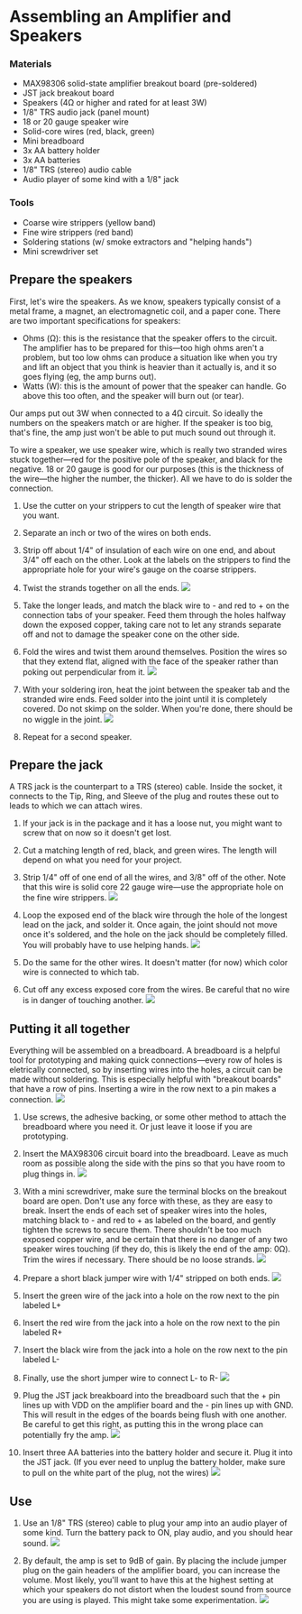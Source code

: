 # Assembling an Amplifier and Speakers

### Materials
- MAX98306 solid-state amplifier breakout board (pre-soldered)
- JST jack breakout board
- Speakers (4Ω or higher and rated for at least 3W)
- 1/8" TRS audio jack (panel mount)
- 18 or 20 gauge speaker wire
- Solid-core wires (red, black, green)
- Mini breadboard
- 3x AA battery holder
- 3x AA batteries
- 1/8" TRS (stereo) audio cable
- Audio player of some kind with a 1/8" jack

### Tools
- Coarse wire strippers (yellow band)
- Fine wire strippers (red band)
- Soldering stations (w/ smoke extractors and "helping hands")
- Mini screwdriver set


## Prepare the speakers

First, let's wire the speakers. As we know, speakers typically consist of a metal frame, a magnet, an electromagnetic coil, and a paper cone. There are two important specifications for speakers:
- Ohms (Ω): this is the resistance that the speaker offers to the circuit. The amplifier has to be prepared for this—too high ohms aren't a problem, but too low ohms can produce a situation like when you try and lift an object that you think is heavier than it actually is, and it so goes flying (eg, the amp burns out).
- Watts (W): this is the amount of power that the speaker can handle. Go above this too often, and the speaker will burn out (or tear). 

Our amps put out 3W when connected to a 4Ω circuit. So ideally the numbers on the speakers match or are higher. If the speaker is too big, that's fine, the amp just won't be able to put much sound out through it.

To wire a speaker, we use speaker wire, which is really two stranded wires stuck together—red for the positive pole of the speaker, and black for the negative. 18 or 20 gauge is good for our purposes (this is the thickness of the wire—the higher the number, the thicker). All we have to do is solder the connection.

1. Use the cutter on your strippers to cut the length of speaker wire that you want.
1. Separate an inch or two of the wires on both ends.
1. Strip off about 1/4" of insulation of each wire on one end, and about 3/4" off each on the other. Look at the labels on the strippers to find the appropriate hole for your wire's gauge on the coarse strippers.
1. Twist the strands together on all the ends.
![](media/1.jpg)

1. Take the longer leads, and match the black wire to - and red to + on the connection tabs of your speaker. Feed them through the holes halfway down the exposed copper, taking care not to let any strands separate off and not to damage the speaker cone on the other side. 
1. Fold the wires and twist them around themselves. Position the wires so that they extend flat, aligned with the face of the speaker rather than poking out perpendicular from it.
![](media/2.jpg)

1. With your soldering iron, heat the joint between the speaker tab and the stranded wire ends. Feed solder into the joint until it is completely covered. Do not skimp on the solder. When you're done, there should be no wiggle in the joint.
![](media/3.jpg)

1. Repeat for a second speaker.


## Prepare the jack

A TRS jack is the counterpart to a TRS (stereo) cable. Inside the socket, it connects to the Tip, Ring, and Sleeve of the plug and routes these out to leads to which we can attach wires.

1. If your jack is in the package and it has a loose nut, you might want to screw that on now so it doesn't get lost.
1. Cut a matching length of red, black, and green wires. The length will depend on what you need for your project.
1. Strip 1/4" off of one end of all the wires, and 3/8" off of the other. Note that this wire is solid core 22 gauge wire—use the appropriate hole on the fine wire strippers.
![](media/4.jpg)

1. Loop the exposed end of the black wire through the hole of the longest lead on the jack, and solder it. Once again, the joint should not move once it's soldered, and the hole on the jack should be completely filled. You will probably have to use helping hands.
![](media/5.jpg)

1. Do the same for the other wires. It doesn't matter (for now) which color wire is connected to which tab.
1. Cut off any excess exposed core from the wires. Be careful that no wire is in danger of touching another.
![](media/6.jpg)


## Putting it all together

Everything will be assembled on a breadboard. A breadboard is a helpful tool for prototyping and making quick connections—every row of holes is eletrically connected, so by inserting wires into the holes, a circuit can be made without soldering. This is especially helpful with "breakout boards" that have a row of pins. Inserting a wire in the row next to a pin makes a connection.
![](media/7.jpg)

1. Use screws, the adhesive backing, or some other method to attach the breadboard where you need it. Or just leave it loose if you are prototyping.

1. Insert the MAX98306 circuit board into the breadboard. Leave as much room as possible along the side with the pins so that you have room to plug things in.
![](media/8.jpg)

1. With a mini screwdriver, make sure the terminal blocks on the breakout board are open. Don't use any force with these, as they are easy to break. Insert the ends of each set of speaker wires into the holes, matching black to - and red to + as labeled on the board, and gently tighten the screws to secure them. There shouldn't be too much exposed copper wire, and be certain that there is no danger of any two speaker wires touching (if they do, this is likely the end of the amp: 0Ω). Trim the wires if necessary. There should be no loose strands.
![](media/9.jpg)

1. Prepare a short black jumper wire with 1/4" stripped on both ends.
![](media/10.jpg)

1. Insert the green wire of the jack into a hole on the row next to the pin labeled L+
1. Insert the red wire from the jack into a hole on the row next to the pin labeled R+
1. Insert the black wire from the jack into a hole on the row next to the pin labeled L-
1. Finally, use the short jumper wire to connect L- to R-
![](media/11.jpg)

1. Plug the JST jack breakboard into the breadboard such that the + pin lines up with VDD on the amplifier board and the - pin lines up with GND. This will result in the edges of the boards being flush with one another. Be careful to get this right, as putting this in the wrong place can potentially fry the amp.
![](media/12.jpg)

1. Insert three AA batteries into the battery holder and secure it. Plug it into the JST jack. (If you ever need to unplug the battery holder, make sure to pull on the white part of the plug, not the wires)
![](media/13.jpg)


## Use

1. Use an 1/8" TRS (stereo) cable to plug your amp into an audio player of some kind. Turn the battery pack to ON, play audio, and you should hear sound.
![](media/14.jpg)

1. By default, the amp is set to 9dB of gain. By placing the include jumper plug on the gain headers of the amplifier board, you can increase the volume. Most likely, you'll want to have this at the highest setting at which your speakers do not distort when the loudest sound from source you are using is played. This might take some experimentation.
![](media/15.jpg)


<!--
###	
https://www.hairballaudio.com/blog/resources/diy-resources/balanced-and-differential
-->